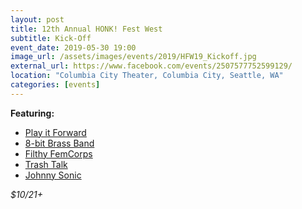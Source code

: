 ```yaml
---
layout: post
title: 12th Annual HONK! Fest West
subtitle: Kick-Off
event_date: 2019-05-30 19:00
image_url: /assets/images/events/2019/HFW19_Kickoff.jpg
external_url: https://www.facebook.com/events/2507577752599129/
location: "Columbia City Theater, Columbia City, Seattle, WA"
categories: [events]
---
```

**Featuring:**
* [Play it Forward](http://www.playitforwardbrass.org/)
* [8-bit Brass Band](http://8bitbrassband.com/)
* [Filthy FemCorps](http://filthyfemcorps.com/)
* [Trash Talk]()
* [Johnny Sonic](http://jonnysonic.com/)

*$10/21+*

